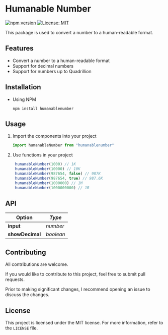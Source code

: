 # Humanable Number

[![npm version](https://badge.fury.io/js/humanablenumber.svg)](https://badge.fury.io/js/humanablenumber)
[![License: MIT](https://img.shields.io/badge/License-MIT-yellow.svg)](https://opensource.org/licenses/MIT)

This package is used to convert a number to a human-readable format.

## Features

- Convert a number to a human-readable format
- Support for decimal numbers
- Support for numbers up to Quadrillion

## Installation

- Using NPM

   ```shell
  npm install humanablenumber
   ```

## Usage

1. Import the components into your project
   ```js
   import humanableNumber from "humanablenumber"
   ```
2. Use functions in your project
   ```js
    humanableNumber(1000) // 1K
    humanableNumber(10000) // 10K
    humanableNumber(987654, false) // 987K
    humanableNumber(987654, true) // 987.6K
    humanableNumber(1000000) // 1M
    humanableNumber(1000000000) // 1B
   ```

## API

| Option          | *Type*    |
|-----------------|-----------|
| **input**       | *number*  |
| **showDecimal** | *boolean* |

## Contributing

All contributions are welcome.

If you would like to contribute to this project, feel free to submit pull requests.

Prior to making significant changes, I recommend opening an issue to discuss the changes.

## License

This project is licensed under the MIT license. For more information, refer to the `LICENSE` file.
